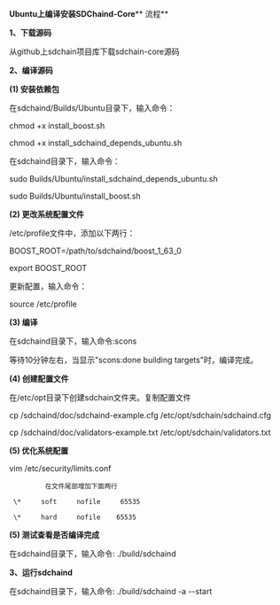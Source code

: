 **Ubuntu上编译安装SDChaind-Core**** 流程**

**1、下载源码**

从github上sdchain项目库下载sdchain-core源码

**2、编译源码**

**(1) 安装依赖包**

在sdchaind/Builds/Ubuntu目录下，输入命令：

chmod +x install\_boost.sh

chmod +x install\_sdchaind\_depends\_ubuntu.sh

  在sdchaind目录下，输入命令：

 sudo Builds/Ubuntu/install\_sdchaind\_depends\_ubuntu.sh

 sudo Builds/Ubuntu/install\_boost.sh

**(2) 更改系统配置文件**

/etc/profile文件中，添加以下两行：

 BOOST\_ROOT=/path/to/sdchaind/boost\_1\_63\_0

 export BOOST\_ROOT

更新配置，输入命令：

source /etc/profile

**(3) 编译**

在sdchaind目录下，输入命令:scons

  等待10分钟左右，当显示&quot;scons:done building targets&quot;时，编译完成。

**(4) 创建配置文件**

在/etc/opt目录下创建sdchain文件夹。复制配置文件

cp /sdchaind/doc/sdchaind-example.cfg /etc/opt/sdchain/sdchaind.cfg

 cp /sdchaind/doc/validators-example.txt /etc/opt/sdchain/validators.txt

**(5) 优化系统配置**

vim /etc/security/limits.conf

             在文件尾部增加下面两行

     \*     soft     nofile     65535

     \*     hard     nofile    65535

**(5) 测试查看是否编译完成**

 在sdchaind目录下，输入命令: ./build/sdchaind

**3、运行sdchaind**

在sdchaind目录下，输入命令: ./build/sdchaind -a --start
